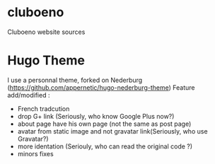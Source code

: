 # cluboeno
Cluboeno website sources

# Hugo Theme
I use a personnal theme, forked on Nederburg (https://github.com/appernetic/hugo-nederburg-theme)
Feature add/modified : 
 - French tradcution
 - drop G+ link (Seriously, who know Google Plus now?)
 - about page have his own page (not the same as post page)
 - avatar from static image and not gravatar link(Seriously, who use Gravatar?)
 - more identation (Seriouly, who can read the original code ?)
 - minors fixes

